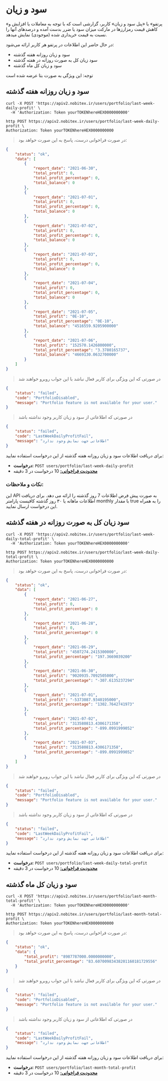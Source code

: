 <h1 id="portfolio">سود و زیان</h1>

«پرتفو» یا «پنل سود و زیان» کاربر، گزارشی است که با توجه به معاملات یا افزایش و کاهش قیمت رمزارزها در مارکت میزان سود یا ضرر بدست آمده و درصدهای آنها را نسبت به قیمت خریداری شده (موجودی) نمایش میدهد.

در حال حاضر این اطلاعات در پرتفو هر کاربر ارائه می‌شود:

* سود و زیان روزانه هفته گذشته
* سود زیان کل به صورت روزانه در هفته گذشته
* سود و زیان کل ماه گذشته


<aside class="warning"> توجه: این ویژگی به صورت بتا عرضه شده است</aside>

<h2 id="last-week-daily-profit">سود و زیان روزانه هفته گذشته</h2>

```shell
curl -X POST 'https://apiv2.nobitex.ir/users/portfolio/last-week-daily-profit' \
  -H 'Authorization: Token yourTOKENhereHEX0000000000'
```

```plaintext
http POST https://apiv2.nobitex.ir/users/portfolio/last-week-daily-profit \
Authorization: Token yourTOKENhereHEX0000000000
```

> در صورت فراخوانی درست، پاسخ به این صورت خواهد بود:

```json
{
    "status": "ok",
    "data": [
        {
            "report_date": "2021-06-30",
            "total_profit": 0,
            "total_profit_percentage": 0,
            "total_balance": 0
        },
        {
            "report_date": "2021-07-01",
            "total_profit": 0,
            "total_profit_percentage": 0,
            "total_balance": 0
        },
        {
            "report_date": "2021-07-02",
            "total_profit": 0,
            "total_profit_percentage": 0,
            "total_balance": 0
        },
        {
            "report_date": "2021-07-03",
            "total_profit": 0,
            "total_profit_percentage": 0,
            "total_balance": 0
        },
        {
            "report_date": "2021-07-04",
            "total_profit": 0,
            "total_profit_percentage": 0,
            "total_balance": 0
        },
        {
            "report_date": "2021-07-05",
            "total_profit": "0E-10",
            "total_profit_percentage": "0E-10",
            "total_balance": "4516559.9205900000"
        },
        {
            "report_date": "2021-07-06",
            "total_profit": "152570.1426800000",
            "total_profit_percentage": "3.3780165737",
            "total_balance": "4669130.0632700000"
        }
    ]
}
```

> در صورتی که این ویژگی برای کاربر فعال نباشد با این جواب روبرو خواهند شد

```json
{
    "status": "failed",
    "code": "PortfolioDisabled",
    "message": "Portfolio feature is not available for your user."
}
```

> در صورتی که اطلاعاتی از سود و زیان کاربر وجود نداشته باشد

```json
{
    "status": "failed",
    "code": "LastWeekDailyProfitFail",
    "message": "اطلاعاتی جهت نمایش وجود ندارد"
}
```

برای دریافت اطلاعات سود و زیان روزانه هفته گذشته از این درخواست استفاده نمایید:

* **درخواست:** `POST users/portfolio/last-week-daily-profit`
* **<a href="/#ratelimit">محدودیت فراخوانی:</a>** 10 درخواست در 3 دقیقه

### نکات و ملاحظات: 
این API به صورت پیش فرض اطلاعات 7 روز گذشته را ارائه می دهد. برای دریافت اطلاعات ماهانه یا ۳۰ روز گذشته کافیست پارامتر monthly با مقدار true را به همراه این درخواست ارسال نمایید.

<h2 id="last-week-daily-total-profit">سود زیان کل به صورت روزانه در هفته گذشته</h2>

```shell
curl -X POST 'https://apiv2.nobitex.ir/users/portfolio/last-week-daily-total-profit' \
  -H 'Authorization: Token yourTOKENhereHEX0000000000'
```

```plaintext
http POST https://apiv2.nobitex.ir/users/portfolio/last-week-daily-total-profit \
Authorization: Token yourTOKENhereHEX0000000000
```

> در صورت فراخوانی درست، پاسخ به این صورت خواهد بود:

```json
{
    "status": "ok",
    "data": [
        {
            "report_date": "2021-06-27",
            "total_profit": 0,
            "total_profit_percentage": 0
        },
        {
            "report_date": "2021-06-28",
            "total_profit": 0,
            "total_profit_percentage": 0
        },
        {
            "report_date": "2021-06-29",
            "total_profit": "4507274.2415300000",
            "total_profit_percentage": "197.3669039200"
        },
        {
            "report_date": "2021-06-30",
            "total_profit": "9020935.7092505000",
            "total_profit_percentage": "-307.6135237294"
        },
        {
            "report_date": "2021-07-01",
            "total_profit": "-5373087.9340195000",
            "total_profit_percentage": "1302.7642741973"
        },
        {
            "report_date": "2021-07-02",
            "total_profit": "313580813.4306171358",
            "total_profit_percentage": "-899.0991999052"
        },
        {
            "report_date": "2021-07-03",
            "total_profit": "313580813.4306171358",
            "total_profit_percentage": "-899.0991999052"
        }
    ]
}
```

> در صورتی که این ویژگی برای کاربر فعال نباشد با این جواب روبرو خواهند شد

```json
{
    "status": "failed",
    "code": "PortfolioDisabled",
    "message": "Portfolio feature is not available for your user."
}
```

> در صورتی که اطلاعاتی از سود و زیان کاربر وجود نداشته باشد

```json
{
    "status": "failed",
    "code": "LastWeekDailyProfitFail",
    "message": "اطلاعاتی جهت نمایش وجود ندارد"
}
```

برای دریافت اطلاعات سود و زیان روزانه هفته گذشته از این درخواست استفاده نمایید:

* **درخواست:** `POST users/portfolio/last-week-daily-total-profit`
* **<a href="/#ratelimit">محدودیت فراخوانی:</a>** 10 درخواست در 3 دقیقه



<h2 id="last-month-total-profit">سود و زیان کل ماه گذشته</h2>

```shell
curl -X POST 'https://apiv2.nobitex.ir/users/portfolio/last-month-total-profit' \
  -H 'Authorization: Token yourTOKENhereHEX0000000000'
```

```plaintext
http POST https://apiv2.nobitex.ir/users/portfolio/last-month-total-profit \
Authorization: Token yourTOKENhereHEX0000000000
```

> در صورت فراخوانی درست، پاسخ به این صورت خواهد بود:

```json
{
    "status": "ok",
    "data": {
        "total_profit": "8987787000.0000000000",
        "total_profit_percentage": "83.60700983438201160181729556"
    }
}
```

> در صورتی که این ویژگی برای کاربر فعال نباشد با این جواب روبرو خواهند شد

```json
{
    "status": "failed",
    "code": "PortfolioDisabled",
    "message": "Portfolio feature is not available for your user."
}
```

> در صورتی که اطلاعاتی از سود و زیان کاربر وجود نداشته باشد

```json
{
    "status": "failed",
    "code": "LastWeekDailyProfitFail",
    "message": "اطلاعاتی جهت نمایش وجود ندارد"
}
```

برای دریافت اطلاعات سود و زیان روزانه هفته گذشته از این درخواست استفاده نمایید:

* **درخواست:** `POST users/portfolio/last-month-total-profit`
* **<a href="/#ratelimit">محدودیت فراخوانی:</a>** 10 درخواست در 3 دقیقه



